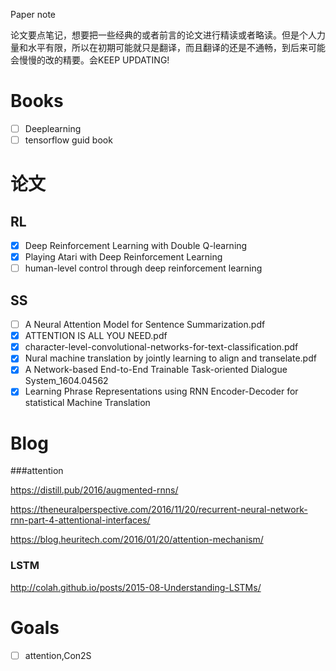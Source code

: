 Paper note

论文要点笔记，想要把一些经典的或者前言的论文进行精读或者略读。但是个人力量和水平有限，所以在初期可能就只是翻译，而且翻译的还是不通畅，到后来可能会慢慢的改的精要。会KEEP UPDATING!

# Books

- [ ] Deeplearning
- [ ] tensorflow guid book

# 论文

## RL
- [x] Deep Reinforcement Learning with Double Q-learning
- [x] Playing Atari with Deep Reinforcement Learning
- [ ] human-level control through deep reinforcement learning

## SS

- [ ] A Neural Attention Model for Sentence Summarization.pdf
- [x] ATTENTION IS ALL YOU NEED.pdf
- [x] character-level-convolutional-networks-for-text-classification.pdf
- [x] Nural machine translation by jointly learning to align and transelate.pdf
- [x] A Network-based End-to-End Trainable Task-oriented Dialogue System_1604.04562
- [x] Learning Phrase Representations using RNN Encoder-Decoder for statistical Machine Translation

# Blog

###attention

 https://distill.pub/2016/augmented-rnns/ 

 https://theneuralperspective.com/2016/11/20/recurrent-neural-network-rnn-part-4-attentional-interfaces/

 https://blog.heuritech.com/2016/01/20/attention-mechanism/

### LSTM

 http://colah.github.io/posts/2015-08-Understanding-LSTMs/

# Goals



- [ ] attention,Con2S

